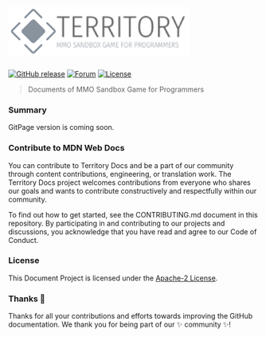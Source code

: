 ![Territory Document](.github/logo-color.png?raw=true "Territory logo")
======

[![GitHub release](https://img.shields.io/badge/release-0.0.1--alpha-blue)](https://github.com/TerritoryOrg/Territory_Doc/blob/release/README.md)
[![Forum](https://img.shields.io/badge/forum-Discussion-success.svg)](https://github.com/TerritoryOrg/Territory_Doc/discussions)
[![License](https://img.shields.io/github/license/TerritoryOrg/Territory_Doc)](https://github.com/TerritoryOrg/Territory_Doc/blob/release/LICENSE)

> Documents of MMO Sandbox Game for Programmers

### Summary

GitPage version is coming soon.

### Contribute to MDN Web Docs
You can contribute to Territory Docs and be a part of our community through content contributions, engineering, or translation work. The Territory Docs project welcomes contributions from everyone who shares our goals and wants to contribute constructively and respectfully within our community.

To find out how to get started, see the CONTRIBUTING.md document in this repository. By participating in and contributing to our projects and discussions, you acknowledge that you have read and agree to our Code of Conduct.

### License

This Document Project is licensed under the [Apache-2 License](https://github.com/TerritoryOrg/Territory_Doc/blob/release/LICENSE).

### Thanks 💜
Thanks for all your contributions and efforts towards improving the GitHub documentation. We thank you for being part of our ✨ community ✨!